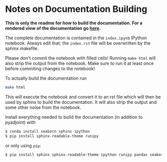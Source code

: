 # Notes on Documentation Building

**This is only the readme for how to build the documentation. For a rendered
 view of the documentation go [here](http://krischer.github.io/pyadjoint/).**

The complete documentation is contained in the `index.ipynb` IPython notebook.
Always edit that; the `index.rst` file will be overwritten by the sphinx
makefile.

Please don't commit the notebook with filled cells! Running `make html` will
also strip the output from the notebook. Make sure to run it at least once
before commiting changes to the notebook!


To actually build the documentation run

```bash
make html
```

This will execute the notebook and convert it to an rst file which will then
be used by sphinx to build the documentation. It will also strip the output
and some other noise from the notebook.

Install everything needed to build the documentation (in addition to pyadjoint)
with

```bash
$ conda install seaborn sphinx ipython
$ pip install sphinx-readable-theme runipy
```

or only using `pip`:

```bash
$ pip install sphinx sphinx-readable-theme ipython runipy pandas seaborn
```